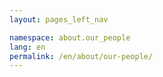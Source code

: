 ```yaml
---
layout: pages_left_nav

namespace: about.our_people
lang: en
permalink: /en/about/our-people/
---
```


<!-- Content start -->

<!-- Content end -->